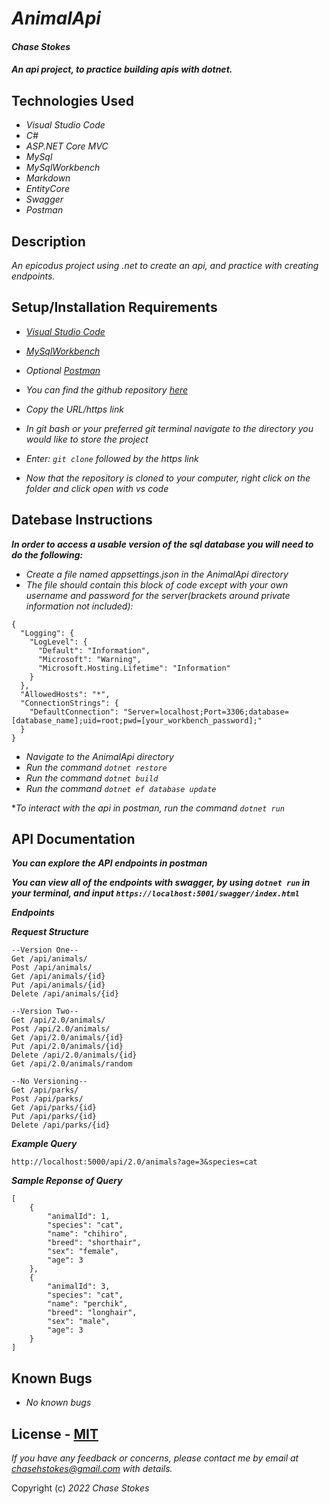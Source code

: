 # _AnimalApi_

####  _**Chase Stokes**_

#### _An api project, to practice building apis with dotnet._

## Technologies Used

* _Visual Studio Code_
* _C#_
* _ASP.NET Core MVC_
* _MySql_
* _MySqlWorkbench_
* _Markdown_
* _EntityCore_
* _Swagger_
* _Postman_

## Description

_An epicodus project using .net to create an api, and practice with creating endpoints._


## Setup/Installation Requirements


* _[Visual Studio Code](https://code.visualstudio.com/?msclkid=e76fe139b1fd11eca54107c3b437fe4e)_
* _[MySqlWorkbench](https://dev.mysql.com/downloads/workbench/)_
* _Optional [Postman](https://www.postman.com/?msclkid=25d9461cb1fe11ec9745e337fbafb304)_

* _You can find the github repository [here](https://github.com/ChaseStokes/AnimalApi.Solution)_
* _Copy the URL/https link_
* _In git bash or your preferred git terminal navigate to the directory you would like to store the project_
* _Enter: ```git clone``` followed by the https link_
* _Now that the repository is cloned to your computer, right click on the folder and click open with vs code_

## Datebase Instructions

_**In order to access a usable version of the sql database you will need to do the following:**_

* _Create a file named appsettings.json in the AnimalApi directory_
* _The file should contain this block of code except with your own username and password for the server(brackets around private information not included):_
```
{
  "Logging": {
    "LogLevel": {
      "Default": "Information",
      "Microsoft": "Warning",
      "Microsoft.Hosting.Lifetime": "Information"
    }
  },
  "AllowedHosts": "*",
  "ConnectionStrings": {
    "DefaultConnection": "Server=localhost;Port=3306;database=[database_name];uid=root;pwd=[your_workbench_password];"
  }
}
```
* _Navigate to the AnimalApi directory_
* _Run the command ```dotnet restore```_
* _Run the command ```dotnet build```_
* _Run the command ```dotnet ef database update```_


*_To interact with the api in postman, run the command  ```dotnet run```_

## API Documentation

_**You can explore the API endpoints in postman**_

_**You can view all of the endpoints with swagger, by using ```dotnet run``` in your terminal, and input ```https://localhost:5001/swagger/index.html```**_

_**Endpoints**_

_**Request Structure**_


```
--Version One--
Get /api/animals/
Post /api/animals/
Get /api/animals/{id}
Put /api/animals/{id}
Delete /api/animals/{id}
```
```
--Version Two--
Get /api/2.0/animals/
Post /api/2.0/animals/
Get /api/2.0/animals/{id}
Put /api/2.0/animals/{id}
Delete /api/2.0/animals/{id}
Get /api/2.0/animals/random
```
```
--No Versioning--
Get /api/parks/
Post /api/parks/
Get /api/parks/{id}
Put /api/parks/{id}
Delete /api/parks/{id}
```

_**Example Query**_

```http://localhost:5000/api/2.0/animals?age=3&species=cat```

_**Sample Reponse of Query**_

```
[
    {
        "animalId": 1,
        "species": "cat",
        "name": "chihiro",
        "breed": "shorthair",
        "sex": "female",
        "age": 3
    },
    {
        "animalId": 3,
        "species": "cat",
        "name": "perchik",
        "breed": "longhair",
        "sex": "male",
        "age": 3
    }
]
```


## Known Bugs

* _No known bugs_

## License - [MIT](https://opensource.org/licenses/MIT)

_If you have any feedback or concerns, please contact me by email at chasehstokes@gmail.com with details._

Copyright (c) _2022_ _Chase Stokes_